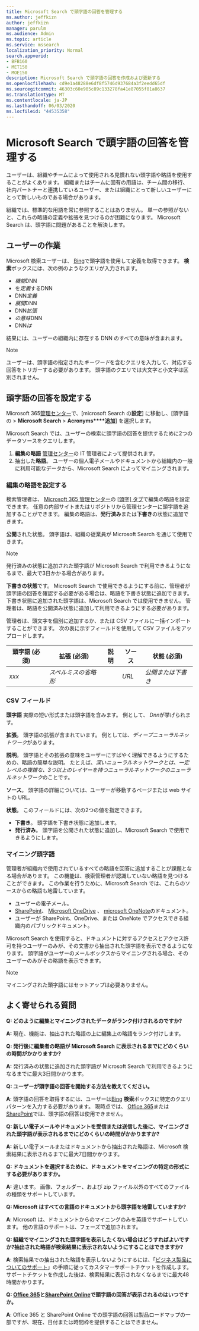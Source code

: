 ```yaml
---
title: Microsoft Search で頭字語の回答を管理する
ms.author: jeffkizn
author: jeffkizn
manager: parulm
ms.audience: Admin
ms.topic: article
ms.service: mssearch
localization_priority: Normal
search.appverid:
- BFB160
- MET150
- MOE150
description: Microsoft Search で頭字語の回答を作成および更新する
ms.openlocfilehash: cd9e1a48288e6df8f5746d937684a3f2eedd65df
ms.sourcegitcommit: 46303c60e905c89c133278fa41e87055f81a8637
ms.translationtype: MT
ms.contentlocale: ja-JP
ms.lasthandoff: 06/03/2020
ms.locfileid: "44535358"
---
```

# <a name="manage-acronyms-answers-in-microsoft-search"></a>Microsoft Search で頭字語の回答を管理する

ユーザーは、組織やチームによって使用される見慣れない頭字語や略語を使用することがよくあります。 組織またはチームに固有の用語は、チーム間の移行、社内パートナーと連携しているユーザー、または組織にとって新しいユーザーにとって新しいものである場合があります。

組織では、標準的な用語を常に参照することはありません。 単一の参照がないと、これらの略語の定義や拡張を見つけるのが困難になります。 Microsoft Search は、頭字語に問題があることを解決します。

## <a name="what-users-experience"></a>ユーザーの作業

Microsoft 検索ユーザーは、 [Bing](https://Bing.com)で頭字語を使用して定義を取得できます。 **検索**ボックスには、次の例のようなクエリが入力されます。

- *機能*DNN
- を*定義*するDNN
- DNN*定義*
- *展開*DNN
- DNN*拡張*
- *の意味*DNN
- DNN*は*

結果には、ユーザーの組織内に存在する DNN のすべての意味が含まれます。

> [!NOTE]
> ユーザーは、頭字語の指定された*キーワード*を含むクエリを入力して、対応する回答をトリガーする必要があります。 頭字語のクエリでは大文字と小文字は区別されません。

## <a name="set-up-acronyms-answers"></a>頭字語の回答を設定する

Microsoft 365[管理センター](https://admin.microsoft.com)で、[microsoft Search の**設定**] に移動し、[頭字語の  >  **Microsoft Search**  > **Acronyms****追加**] を選択します。

Microsoft Search では、ユーザーの検索に頭字語の回答を提供するために2つのデータソースをクエリします。

1. **編集の略語** [管理センター](https://admin.microsoft.com)の IT 管理者によって提供されます。
2. 抽出した**略語**。 ユーザーの個人電子メールやドキュメントから組織内の一般に利用可能なデータから、Microsoft Search によってマイニングされます。

### <a name="set-up-editorial-acronyms"></a>編集の略語を設定する

検索管理者は、 [Microsoft 365 管理センター]( https://admin.microsoft.com)の [[頭字] タブ](https://admin.microsoft.com/Adminportal/Home#/MicrosoftSearch)で編集の略語を設定できます。 任意の内部サイトまたはリポジトリから管理センターに頭字語を追加することができます。 編集の略語は、**発行済み**または**下書き**の状態に追加できます。

**公開**された状態。 頭字語は、組織の従業員が Microsoft Search を通じて使用できます。

> [!NOTE]
> 発行済みの状態に追加された頭字語が Microsoft Search で利用できるようになるまで、最大で3日かかる場合があります。

**下書きの状態**です。 Microsoft Search で使用できるようにする前に、管理者が頭字語の回答を確認する必要がある場合は、略語を下書き状態に追加できます。 下書き状態に追加された頭字語は、Microsoft Search では使用できません。 管理者は、略語を公開済み状態に追加して利用できるようにする必要があります。

管理者は、頭文字を個別に追加するか、または CSV ファイルに一括インポートすることができます。 次の表に示すフィールドを使用して CSV ファイルをアップロードします。

| 頭字語 (必須) | 拡張 (必須) | 説明  | ソース | 状態 (必須) |
| --------- | --------- | ---------- | --------- |--------- |
| *xxx* | *スペルミスの省略形* |  | *URL* | *公開または下書き* |

### <a name="csv-fields"></a>CSV フィールド

**頭字語** 実際の短い形式または頭字語を含みます。 例として、 *Dnn*が挙げられます。

**拡張**。 頭字語の拡張が含まれています。 例としては、*ディープニューラルネットワーク*があります。

**説明**。 頭字語とその拡張の意味をユーザーにすばやく理解できるようにするための、略語の簡単な説明。 たとえば、*深いニューラルネットワークとは、一定レベルの複雑な、3つ以上のレイヤーを持つニューラルネットワークのニューラルネットワーク*のことです。

**ソース**。 頭字語の詳細については、ユーザーが移動するページまたは web サイトの URL。

**状態**。 このフィールドには、次の2つの値を指定できます。

- **下書き**。 頭字語を下書き状態に追加します。
- **発行済み**。 頭字語を公開された状態に追加し、Microsoft Search で使用できるようにします。

### <a name="mined-acronyms"></a>マイニング頭字語

管理者が組織内で使用されているすべての略語を回答に追加することが課題となる場合があります。 この機能は、検索管理者が認識していない略語を見つけることができます。 この作業を行うために、Microsoft Search では、これらのソースからの略語も地雷しています。

- ユーザーの電子メール。
- [SharePoint](https://products.office.com/sharepoint/collaboration)、 [Microsoft OneDrive]( https://onedrive.live.com/about/) 、 [microsoft OneNote](http://www.onenote.com/)のドキュメント。
- ユーザーが SharePoint、OneDrive、または OneNote でアクセスできる組織内のパブリックドキュメント。

Microsoft Search を使用すると、ドキュメントに対するアクセスとアクセス許可を持つユーザーのみが、その文書から抽出された頭字語を表示できるようになります。 頭字語がユーザーのメールボックスからマイニングされる場合、そのユーザーのみがその略語を表示できます。

> [!NOTE]
> マイニングされた頭字語にはセットアップは必要ありません。

## <a name="frequently-asked-questions"></a>よく寄せられる質問

**Q: どのように編集とマイニングされたデータがランク付けされるのですか?**

**A:** 現在、機能は、抽出された略語の上に編集上の略語をランク付けします。

**Q: 発行後に編集者の略語が Microsoft Search に表示されるまでにどのくらいの時間がかかりますか?**

**A:** 発行済みの状態に追加された頭字語が Microsoft Search で利用できるようになるまでに最大3日間かかります。

**Q: ユーザーが頭字語の回答を開始する方法を教えてください。**

**A**: 頭字語の回答を取得するには、ユーザーは[Bing](https://bing.com) **検索**ボックスに特定のクエリパターンを入力する必要があります。 現時点では、 [Office 365](https://Office.com)または[SharePoint](https://products.office.com/sharepoint/collaboration)では、頭字語の回答は使用できません。

**Q: 新しい電子メールやドキュメントを受信または送信した後に、マイニングされた頭字語が表示されるまでにどのくらいの時間がかかりますか?**

**A:** 新しい電子メールまたはドキュメントから抽出された略語は、Microsoft 検索結果に表示されるまでに最大7日間かかります。

**Q: ドキュメントを選択するために、ドキュメントをマイニングの特定の形式にする必要がありますか。**

**A:** 違います。 画像、フォルダー、および zip ファイル以外のすべてのファイルの種類をサポートしています。

**Q: Microsoft はすべての言語のドキュメントから頭字語を地雷していますか?**

**A**: Microsoft は、ドキュメントからのマイニングのみを英語でサポートしています。 他の言語のサポートは、フェーズで追加されます。

**Q: 組織でマイニングされた頭字語を表示したくない場合はどうすればよいですか?抽出された略語が検索結果に表示されないようにすることはできますか?**

**A**: 検索結果での抽出された略語を表示しないようにするには、「[ビジネス製品についてのサポート](https://docs.microsoft.com/office365/admin/contact-support-for-business-products?redirectSourcePath=%252f%252farticle%252fContact-Office-365-for-business-support-32a17ca7-6fa0-4870-8a8d-e25ba4ccfd4b&view=o365-worldwide&tabs=online#BKMK_call_support)」の手順に従ってカスタマーサポートチケットを作成します。
サポートチケットを作成した後は、検索結果に表示されなくなるまでに最大48時間かかります。

**Q: [Office 365](https://Office.com)と[SharePoint Online](https://products.office.com/sharepoint/collaboration)で頭字語の回答が表示されるのはいつですか。**

**A**: Office 365 と SharePoint Online での頭字語の回答は製品ロードマップの一部ですが、現在、日付または時間枠を提供することはできません。
